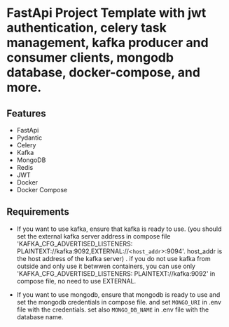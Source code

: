 # FastApi Project Template with jwt authentication, celery task management, kafka producer and consumer clients, mongodb database, docker-compose, and more.

## Features

- FastApi
- Pydantic
- Celery
- Kafka
- MongoDB
- Redis
- JWT
- Docker
- Docker Compose


## Requirements

- If you want to use kafka, ensure that kafka is ready to use. (you should set the external kafka server address in compose file 'KAFKA_CFG_ADVERTISED_LISTENERS: PLAINTEXT://kafka:9092,EXTERNAL://<`host_addr`>:9094'. host_addr is the host address of the kafka server) . if you do not use kafka from outside and only use it betwwen containers, you can use only  'KAFKA_CFG_ADVERTISED_LISTENERS: PLAINTEXT://kafka:9092' in compose file, no need to use EXTERNAL.

- If you want to use mongodb, ensure that mongodb is ready to use and set the  mongodb credentials in compose file. and set `MONGO_URI` in .env file with the credentials. set also `MONGO_DB_NAME` in .env file with the database name.